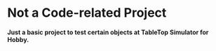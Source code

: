 # Not a Code-related Project
**Just a basic project to test certain objects at TableTop Simulator for Hobby.**
